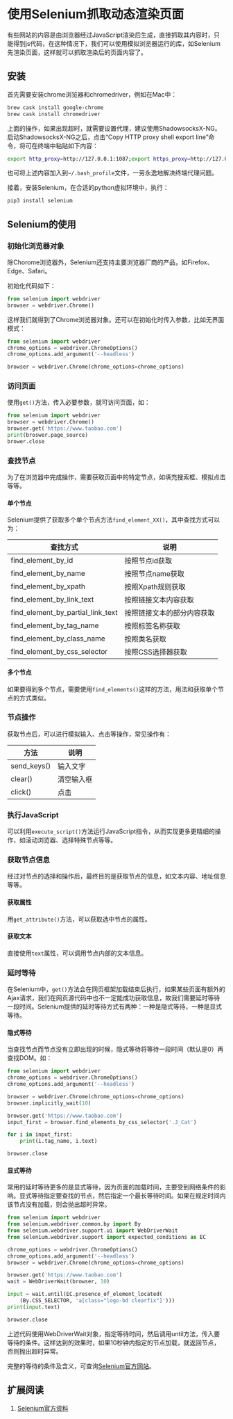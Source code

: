 # 使用Selenium抓取动态渲染页面

有些网站的内容是由浏览器经过JavaScript渲染后生成，直接抓取其内容时，只能得到js代码，在这种情况下，我们可以使用模拟浏览器运行的库，如Selenium先渲染页面，这样就可以抓取渲染后的页面内容了。

## 安装

首先需要安装chrome浏览器和chromedriver，例如在Mac中：

```bash
brew cask install google-chrome
brew cask install chromedriver
```

上面的操作，如果出现超时，就需要设置代理，建议使用ShadowsocksX-NG。启动ShadowsocksX-NG之后，点击“Copy HTTP proxy shell export line”命令，将可在终端中粘贴如下内容：

```bash
export http_proxy=http://127.0.0.1:1087;export https_proxy=http://127.0.0.1:1087;
```

也可将上述内容加入到`~/.bash_profile`文件，一劳永逸地解决终端代理问题。

接着，安装Selenium，在合适的python虚拟环境中，执行：

```bash
pip3 install selenium
```

## Selenium的使用

### 初始化浏览器对象

除Chorome浏览器外，Selenium还支持主要浏览器厂商的产品，如Firefox、Edge、Safari。

初始化代码如下：

```python
from selenium import webdriver
browser = webdriver.Chrome()
```

这样我们就得到了Chrome浏览器对象。还可以在初始化时传入参数，比如无界面模式：

```python
from selenium import webdriver
chrome_options = webdriver.ChromeOptions()
chrome_options.add_argument('--headless')

browser = webdriver.Chrome(chrome_options=chrome_options)
```

### 访问页面

使用`get()`方法，传入必要参数，就可访问页面，如：

```python
from selenium import webdriver
browser = webdriver.Chrome()
browser.get('https://www.taobao.com')
print(broswer.page_source)
brower.close
```

### 查找节点

为了在浏览器中完成操作，需要获取页面中的特定节点，如填充搜索框、模拟点击等等。

#### 单个节点

Selenium提供了获取多个单个节点方法`find_element_XX()`，其中查找方式可以为：

|             查找方式              |            说明            |
| --------------------------------- | -------------------------- |
| find_element_by_id                | 按照节点id获取             |
| find_element_by_name              | 按照节点name获取           |
| find_element_by_xpath             | 按照Xpath规则获取          |
| find_element_by_link_text         | 按照链接文本内容获取       |
| find_element_by_partial_link_text | 按照链接文本的部分内容获取 |
| find_element_by_tag_name          | 按照标签名称获取           |
| find_element_by_class_name        | 按照类名获取               |
| find_element_by_css_selector      | 按照CSS选择器获取          |

#### 多个节点

如果要得到多个节点，需要使用`find_elements()`这样的方法，用法和获取单个节点的方式类似。

### 节点操作

获取节点后，可以进行模拟输入、点击等操作，常见操作有：

|    方法     |    说明    |
| ----------- | ---------- |
| send_keys() | 输入文字   |
| clear()     | 清空输入框 |
| click()     | 点击       |

### 执行JavaScript

可以利用`execute_script()`方法运行JavaScript指令，从而实现更多更精细的操作，如滚动浏览器、选择特殊节点等等。

### 获取节点信息

经过对节点的选择和操作后，最终目的是获取节点的信息，如文本内容、地址信息等等。

#### 获取属性

用`get_attribute()`方法，可以获取选中节点的属性。

#### 获取文本

直接使用`text`属性，可以调用节点内部的文本信息。

### 延时等待

在Selenium中，`get()`方法会在网页框架加载结束后执行，如果某些页面有额外的Ajax请求，我们在网页源代码中也不一定能成功获取信息，故我们需要延时等待一段时间。Selenium提供的延时等待方式有两种：一种是隐式等待，一种是显式等待。

#### 隐式等待

当查找节点而节点没有立即出现的时候，隐式等待将等待一段时间（默认是0）再查找DOM。如：

```python
from selenium import webdriver
chrome_options = webdriver.ChromeOptions()
chrome_options.add_argument('--headless')

browser = webdriver.Chrome(chrome_options=chrome_options)
browser.implicitly_wait(10)

browser.get('https://www.taobao.com')
input_first = browser.find_elements_by_css_selector('.J_Cat')

for i in input_first:
    print(i.tag_name, i.text)

browser.close
```

#### 显式等待

常用的延时等待更多的是显式等待，因为页面的加载时间，主要受到网络条件的影响。显式等待指定要查找的节点，然后指定一个最长等待时间。如果在规定时间内该节点没有加载，则会抛出超时异常。

```python
from selenium import webdriver
from selenium.webdriver.common.by import By
from selenium.webdriver.support.ui import WebDriverWait
from selenium.webdriver.support import expected_conditions as EC

chrome_options = webdriver.ChromeOptions()
chrome_options.add_argument('--headless')
browser = webdriver.Chrome(chrome_options=chrome_options)

browser.get('https://www.taobao.com')
wait = WebDriverWait(browser, 10)

input = wait.until(EC.presence_of_element_located(
    (By.CSS_SELECTOR, 'a[class="logo-bd clearfix"]')))
print(input.text)

browser.close
```

上述代码使用WebDriverWait对象，指定等待时间，然后调用until方法，传入要等待的条件。这样达到的效果时，如果10秒钟内指定的节点加载，就返回节点，否则抛出超时异常。

完整的等待的条件及含义，可查询[Selenium官方网站](https://www.seleniumhq.org/docs/03_webdriver.jsp)。

## 扩展阅读

1. [Selenium官方资料](https://www.seleniumhq.org/docs/03_webdriver.jsp)
